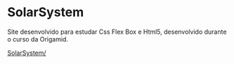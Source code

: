 # SolarSystem
Site desenvolvido para estudar Css Flex Box e Html5, desenvolvido durante o curso da Origamid.


<a href="https://lepleen.github.io/SolarSystem/" target="_blank">SolarSystem/</a>

